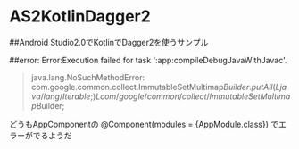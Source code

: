 # AS2KotlinDagger2

##Android Studio2.0でKotlinでDagger2を使うサンプル

##error:
Error:Execution failed for task ':app:compileDebugJavaWithJavac'.
> java.lang.NoSuchMethodError: com.google.common.collect.ImmutableSetMultimap$Builder.putAll(Ljava/lang/Iterable;)Lcom/google/common/collect/ImmutableSetMultimap$Builder;

どうもAppComponentの
@Component(modules = {AppModule.class})
でエラーがでるようだ
